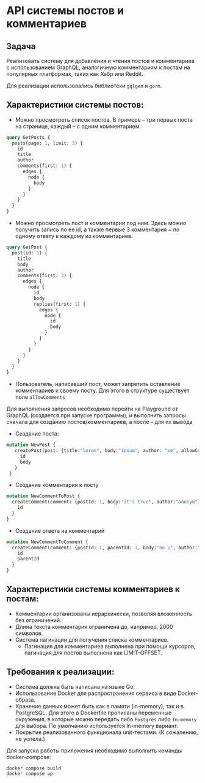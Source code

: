 # API системы постов и комментариев 

## Задача
Реализовать систему для добавления и чтения постов и комментариев с использованием GraphQL, аналогичную комментариям к постам на популярных платформах, таких как Хабр или Reddit.

Для реализации использовались библиотеки `gqlgen` и `gorm`.

## Характеристики системы постов:
- Можно просмотреть список постов.
В примере – три первых поста на странице, каждый – с одним комментарием.

```graphql
query GetPosts {
  posts(page: 1, limit: 3) {
    id
    title
    author
    comments(first: 1) {
      edges {
        node {
          body
        }
      }
    }
  }
}

```
- Можно просмотреть пост и комментарии под ним.
Здесь можно получить запись по ее id, а также первые 3 комментария + по одному ответу к каждому из комментариев.
```graphql
query GetPost {
  post(id: 1) {
    title
    body
    author
    comments(first: 3) {
      edges {
        node {
          id
          body
          replies(first: 1) {
            edges {
              node {
                id
                body
              }
            }
          }
        }
      }
    }
  }
}

```

- Пользователь, написавший пост, может запретить оставление комментариев к своему посту. Для этого в структуре существует поле `allowComments`

Для выполнения запросов необходимо перейти на Playground от GraphQL (создается при запуске программы), и выполнить запросы сначала для созданию постов/комментариев, а после – для  их вывода
- Создание поста:
```graphql
mutation NewPost {
   createPost(post: {title:"lorem", body:"ipsum", author: "me", allowComments: true}) {
     id
     body
   }
 }

```
- Создание комментария к посту
```graphql
mutation NewCommentToPost {
  createComment(comment: {postId: 1, body:"it's true", author:"anonym"}) {
    id
  }
}
```
- Создание ответа на комментарий

```graphql
mutation NewCommentToComment {
  createComment(comment: {postId: 1, parentId: 1, body:"no u", author:"me"}) {
    id
    parentId
  }
}
```

## Характеристики системы комментариев к постам:
- Комментарии организованы иерархически, позволяя вложенность без ограничений.
- Длина текста комментария ограничена до, например, 2000 символов.
- Система пагинации для получения списка комментариев.
    - Пагинация для комментариев выполнена при помощи курсоров, пагинация для постов выполнена как LIMIT-OFFSET.

## Требования к реализации:
- Система должна быть написана на языке Go.
- Использование Docker для распространения сервиса в виде Docker-образа.
- Хранение данных может быть как в памяти (in-memory), так и в PostgreSQL. Для этого в Dockerfile прописаны переменные окружения, в которые можно передать либо `Postgres` либо `In-memory` для выбора. По умолчанию используется In-memory вариант. 
- Покрытие реализованного функционала unit-тестами. (К сожалению, не успела.) 

Для запуска работы приложения необходимо выполнить команды docker-compose:
```
docker compose build
docker compose up
```